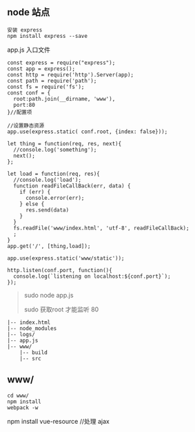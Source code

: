 ## node 站点
	
	安装 express
	npm install express --save

app.js	 入口文件

	const express = require("express");
	const app = express();
	const http = require('http').Server(app);
	const path = require('path');
	const fs = require('fs');
	const conf = {
	  root:path.join(__dirname, 'www'),
	  port:80
	}//配置项
	
	//设置静态资源
	app.use(express.static( conf.root, {index: false}));
	
	let thing = function(req, res, next){
	  //console.log('something');
	  next(); 
	};
	
	let load = function(req, res){
	  //console.log('load');
	  function readFileCallBack(err, data) { 
	    if (err) {
	      console.error(err); 
	    } else {
	      res.send(data)
	    }
	  }
	  fs.readFile('www/index.html', 'utf-8', readFileCallBack);
	  ;
	}
	app.get('/', [thing,load]);
	
	app.use(express.static('www/static'));
	
	http.listen(conf.port, function(){
	  console.log(`listening on localhost:${conf.port}`);
	});
	

>
>  sudo node app.js
>
> sudo 获取root 才能监听 80 
> 

	|-- index.html
	|-- node_modules
	|-- logs/
	|-- app.js
	|-- www/
		|-- build
		|-- src
	

## www/

	cd www/
	npm install
	webpack -w


npm install vue-resource //处理 ajax








